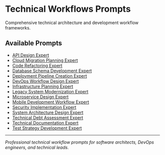 # Technical Workflows Prompts

Comprehensive technical architecture and development workflow frameworks.

## Available Prompts

- [API Design Expert](./api-design-expert.md)
- [Cloud Migration Planning Expert](./cloud-migration-planning-expert.md)
- [Code Refactoring Expert](./code-refactoring-expert.md)
- [Database Schema Development Expert](./database-schema-development-expert.md)
- [Deployment Pipeline Creation Expert](./deployment-pipeline-creation-expert.md)
- [DevOps Workflow Design Expert](./devops-workflow-design-expert.md)
- [Infrastructure Planning Expert](./infrastructure-planning-expert.md)
- [Legacy System Modernization Expert](./legacy-system-modernization-expert.md)
- [Microservice Design Expert](./microservice-design-expert.md)
- [Mobile Development Workflow Expert](./mobile-development-workflow-expert.md)
- [Security Implementation Expert](./security-implementation-expert.md)
- [System Architecture Design Expert](./system-architecture-design-expert.md)
- [Technical Debt Assessment Expert](./technical-debt-assessment-expert.md)
- [Technical Documentation Expert](./technical-documentation-expert.md)
- [Test Strategy Development Expert](./test-strategy-development-expert.md)

---

*Professional technical workflow prompts for software architects, DevOps engineers, and technical leads.*